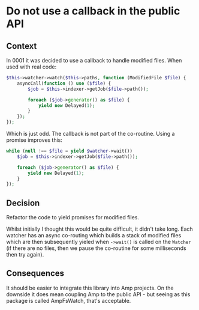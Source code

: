 Do not use a callback in the public API
=======================================

Context
-------

In 0001 it was decided to use a callback to handle modified files. When used
with real code:

```php
$this->watcher->watch($this->paths, function (ModifiedFile $file) {
    asyncCall(function () use ($file) {
        $job = $this->indexer->getJob($file->path());

        foreach ($job->generator() as $file) {
            yield new Delayed(1);
        }
    });
});
```

Which is just odd. The callback is not part of the co-routine. Using a promise
improves this:

```php
while (null !== $file = yield $watcher->wait())
    $job = $this->indexer->getJob($file->path());

    foreach ($job->generator() as $file) {
        yield new Delayed(1);
    }
});
```

Decision
--------

Refactor the code to yield promises for modified files.

Whilst initially I thought this would be quite difficult, it didn't take long.
Each watcher has an async co-routing which builds a stack of modified files
which are then subsequently yieled when `->wait()` is called on the `Watcher`
(if there are no files, then we pause the co-routine for some milliseconds
then try again).

Consequences
------------

It should be easier to integrate this library into Amp projects. On the
downside it does mean coupling Amp to the public API - but seeing as this
package is called AmpFsWatch, that's acceptable.
